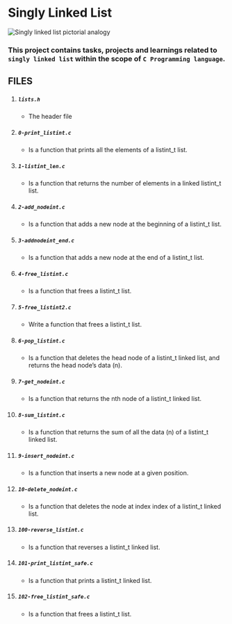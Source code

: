 # Singly Linked List

![Singly linked list pictorial analogy](https://www.w3resource.com/w3r_images/linked-list-single-in-c.png)

### This project contains tasks, projects and learnings related to `singly linked list` within the scope of `C Programming language`.

## FILES

1. ##### `lists.h`
    + The header file

2. ##### `0-print_listint.c`
    + Is a function that prints all the elements of a listint_t list.

3. ##### `1-listint_len.c`
    + Is a function that returns the number of elements in a linked listint_t list.

4. ##### `2-add_nodeint.c`
    + Is a function that adds a new node at the beginning of a listint_t list.

5. ##### `3-addnodeint_end.c`
    + Is a function that adds a new node at the end of a listint_t list.

6. ##### `4-free_listint.c`
    + Is a function that frees a listint_t list.

7. ##### `5-free_listint2.c`
    + Write a function that frees a listint_t list.

8. ##### `6-pop_listint.c`
    + Is a function that deletes the head node of a listint_t linked list, and returns the head node’s data (n).

9. ##### `7-get_nodeint.c`
    + Is a function that returns the nth node of a listint_t linked list.

10. ##### `8-sum_listint.c`
    + Is a function that returns the sum of all the data (n) of a listint_t linked list.

11. ##### `9-insert_nodeint.c`
    + Is a function that inserts a new node at a given position.

12. ##### `10-delete_nodeint.c`
    + Is a function that deletes the node at index index of a listint_t linked list.

13. ##### `100-reverse_listint.c`
    + Is a function that reverses a listint_t linked list.

14. ##### `101-print_listint_safe.c`
    + Is a function that prints a listint_t linked list.

15. ##### `102-free_listint_safe.c`
    + Is a function that frees a listint_t list.
